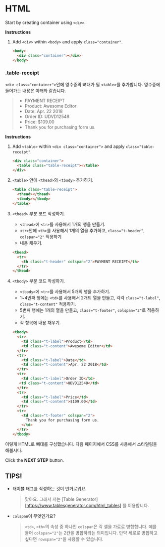 # HTML
Start by creating container using `<div>`.


**Instructions**
1. Add `<div>` within `<body>` and apply `class="container"`.

    ```html
    <body>
      <div class="container"></div> 
    </body>
    ```



### .table-receipt
`<div class="container">`안에 영수증의 뼈대가 될 `<table>`를 추가합니다. 영수증에 들어가는 내용은 아래와 같습니다.
> * PAYMENT RECEIPT
> * Product: Awesome Editor
> * Date: Apr. 22 2018
> * Order ID: UDVD12548
> * Price: $109.00
> * Thank you for purchasing form us.


**Instructions**
1. Add `<table>` within `<div class="container">` and apply `class="table-receipt"`.

    ```html
    <div class="container">
      <table class="table-receipt"></table>
    </div>
    ```
1. `<table>` 안에 `<thead>`와 `<tbody>` 추가하기. 

    ```html
    <table class="table-receipt">
      <thead></thead>
      <tbody></tbody>
    </table> 
    ```
1. `<thead>` 부분 코드 작성하기.
    * `<thead>`에 `<tr>`를 사용해서 1개의 행을 만들기.
    * `<tr>`안에 `<th>`를 사용해서 1개의 열을 추가하고, `class="t-header"`, `colspan="2"` 적용하기
    * 내용 채우기.
    ```html
    <thead>
      <tr>
        <th class="t-header" colspan="2">PAYMENT RECEIPT</th>
      </tr>
    </thead> 
    ```
1. `<tbody>` 부분 코드 작성하기.
    * `<tbody>`에 `<tr>`를 사용해서 5개의 행을 추가하기. 
    * 1~4번째 행에는 `<td>`를 사용해서 2개의 열을 만들고, 각각 `class="t-label"`, `class="t-content"` 적용하기. 
    * 5번째 행에는 1개의 열을 만들고, `class="t-footer"`, `colspan="2"`로 적용하기. 
    * 각 항목에 내용 채우기. 
    ```html
    <tbody>
      <tr>
        <td class="t-label">Product</td>
        <td class="t-content">Awesome Editor</td>
      </tr>
      <tr>
        <td class="t-label">Date</td>
        <td class="t-content">Apr. 22 2018</td>
      </tr>
      <tr>
        <td class="t-label">Order ID</td>
       <td class="t-content">UDVD12548</td>
      </tr>
      <tr>
        <td class="t-label">Price</td>
        <td class="t-content">$109.00</td>
      </tr>
      <tr>
        <td class="t-footer" colspan="2">
          Thank you for purchasing form us.
        </td>
      </tr>
    </tbody> 
    ```

이렇게 HTML로 뼈대를 구성했습니다. 다음 페이지에서 CSS를 사용해서 스타일링을 해봅시다.



Click the **NEXT STEP** button.



## TIPS! 
* 태이블 태그를 작성하는 것이 번거로워요.  
    > 맞아요. 그래서 저는 [Table Generator][https://www.tablesgenerator.com/html_tables] 를 이용합니다.
* `colspan`이 무엇인가요? 
    > `<td>`, `<th>`의 속성 중 하나인 `colspan`은 각 셀을 가로로 병합합니다. 예를 들어 `colspan="2"`는 2칸을 병합하라는 의미입니다. 만약 세로로 병합하고 싶다면 `rowspan="2"`을 사용할 수 있습니다.
